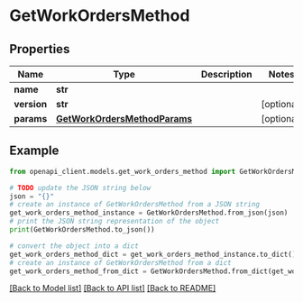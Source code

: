 # GetWorkOrdersMethod


## Properties

Name | Type | Description | Notes
------------ | ------------- | ------------- | -------------
**name** | **str** |  | 
**version** | **str** |  | [optional] 
**params** | [**GetWorkOrdersMethodParams**](GetWorkOrdersMethodParams.md) |  | [optional] 

## Example

```python
from openapi_client.models.get_work_orders_method import GetWorkOrdersMethod

# TODO update the JSON string below
json = "{}"
# create an instance of GetWorkOrdersMethod from a JSON string
get_work_orders_method_instance = GetWorkOrdersMethod.from_json(json)
# print the JSON string representation of the object
print(GetWorkOrdersMethod.to_json())

# convert the object into a dict
get_work_orders_method_dict = get_work_orders_method_instance.to_dict()
# create an instance of GetWorkOrdersMethod from a dict
get_work_orders_method_from_dict = GetWorkOrdersMethod.from_dict(get_work_orders_method_dict)
```
[[Back to Model list]](../README.md#documentation-for-models) [[Back to API list]](../README.md#documentation-for-api-endpoints) [[Back to README]](../README.md)


